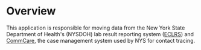 # Overview

This application is responsible for moving data from the New York State Department of Health's (NYSDOH)
lab result reporting system ([ECLRS](https://www.health.ny.gov/professionals/reportable_diseases/eclrs/))
and [CommCare](https://www.dimagi.com/commcare/), the case management system used by NYS for 
contact tracing.
